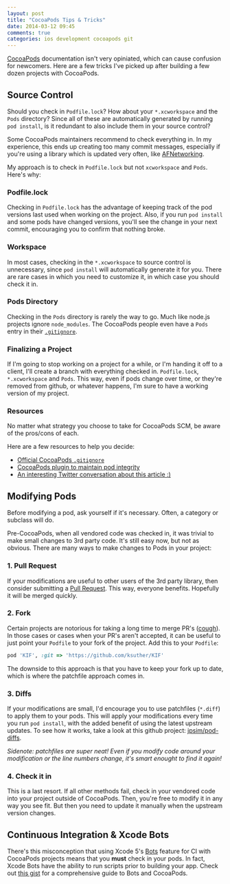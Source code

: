 ```yaml
---
layout: post
title: "CocoaPods Tips & Tricks"
date: 2014-03-12 09:45
comments: true
categories: ios development cocoapods git
---
```

[CocoaPods][1] documentation isn't very opiniated, which can cause confusion for newcomers. Here are a few tricks I've picked up after building a few dozen projects with CocoaPods.

## Source Control

Should you check in `Podfile.lock`? How about your `*.xcworkspace` and the `Pods` directory? Since all of these are automatically generated by running `pod install`, is it redundant to also include them in your source control?

Some CocoaPods maintainers recommend to check everything in. In my experience, this ends up creating too many commit messages, especially if you're using a library which is updated very often, like [AFNetworking][2].

My approach is to check in `Podfile.lock` but not `xcworkspace` and `Pods`. Here's why:

### Podfile.lock

Checking in `Podfile.lock` has the advantage of keeping track of the pod versions last used when working on the project. Also, if you run `pod install` and some pods have changed versions, you'll see the change in your next commit, encouraging you to confirm that nothing broke.

### Workspace

In most cases, checking in the `*.xcworkspace` to source control is unnecessary, since `pod install` will automatically generate it for you. There are rare cases in which you need to customize it, in which case you should check it in.

### Pods Directory

Checking in the `Pods` directory is rarely the way to go. Much like node.js projects ignore `node_modules`. The CocoaPods people even have a `Pods` entry in their [`.gitignore`][3].

### Finalizing a Project

If I'm going to stop working on a project for a while, or I'm handing it off to a client, I'll create a branch with everything checked in. `Podfile.lock`, `*.xcworkspace` and `Pods`. This way, even if pods change over time, or they're removed from github, or whatever happens, I'm sure to have a working version of my project.

### Resources

No matter what strategy you choose to take for CocoaPods SCM, be aware of the pros/cons of each.

Here are a few resources to help you decide:

* [Official CocoaPods `.gitignore`](https://github.com/CocoaPods/pod-template/blob/master/.gitignore)
* [CocoaPods plugin to maintain pod integrity](https://github.com/swizzlr/integer)
* [An interesting Twitter conversation about this article :)](https://twitter.com/simjp/status/443779386865500160)

## Modifying Pods

Before modifying a pod, ask yourself if it's necessary. Often, a category or subclass will do.

Pre-CocoaPods, when all vendored code was checked in, it was trivial to make small changes to 3rd party code. It's still easy now, but not as obvious. There are many ways to make changes to Pods in your project:

### 1. Pull Request

If your modifications are useful to other users of the 3rd party library, then consider submitting a [Pull Request][4]. This way, everyone benefits. Hopefully it will be merged quickly.

### 2. Fork

Certain projects are notorious for taking a long time to merge PR's ([cough][5]). In those cases or cases when your PR's aren't accepted, it can be useful to just point your `Podfile` to your fork of the project. Add this to your `Podfile`:

```ruby
pod 'KIF', :git => 'https://github.com/ksuther/KIF'
```

The downside to this approach is that you have to keep your fork up to date, which is where the patchfile approach comes in.

### 3. Diffs

If your modifications are small, I'd encourage you to use patchfiles (`*.diff`) to apply them to your pods. This will apply your modifications every time you run `pod install`, with the added benefit of using the latest upstream updates. To see how it works, take a look at this github project: [jpsim/pod-diffs][6].

*Sidenote: patchfiles are super neat! Even if you modify code around your modification or the line numbers change, it's smart enought to find it again!*

### 4. Check it in

This is a last resort. If all other methods fail, check in your vendored code into your project outside of CocoaPods. Then, you're free to modify it in any way you see fit. But then you need to update it manually when the upstream version changes.

## Continuous Integration & Xcode Bots

There's this misconception that using Xcode 5's [Bots] feature for CI with CocoaPods projects means that you **must** check in your pods. In fact, Xcode Bots have the ability to run scripts prior to building your app. Check out [this gist][7] for a comprehensive guide to Bots and CocoaPods.

[1]: http://cocoapods.org
[2]: https://github.com/AFNetworking/AFNetworking
[3]: https://github.com/CocoaPods/CocoaPods/blob/master/.gitignore#L27
[4]: https://help.github.com/articles/using-pull-requests
[5]: https://github.com/kif-framework/KIF
[6]: https://github.com/jpsim/pod-diffs
[Bots]: https://developer.apple.com/library/ios/documentation/IDEs/Conceptual/xcode_guide-continuous_integration/ConfigureBots/ConfigureBots.html
[7]: https://gist.github.com/mtitolo/f5283c54e300d88d9418
